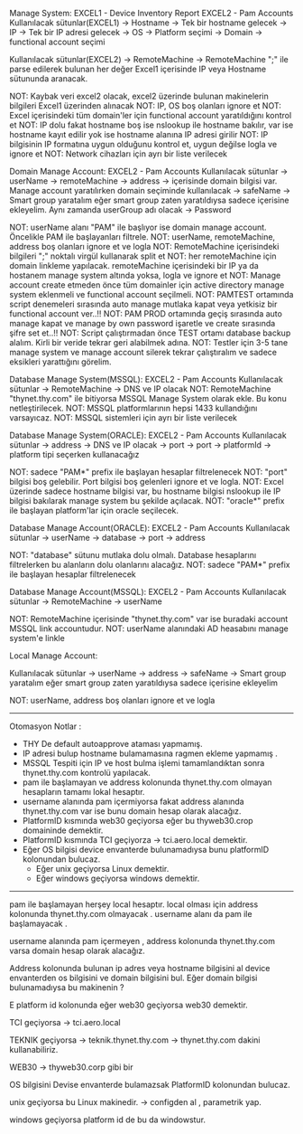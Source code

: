 Manage System:
EXCEL1 - Device Inventory Report
EXCEL2 - Pam Accounts
Kullanılacak sütunlar(EXCEL1)
-> Hostname -> Tek bir hostname gelecek
-> IP -> Tek bir IP adresi gelecek
-> OS -> Platform seçimi
-> Domain -> functional account seçimi
 
Kullanılacak sütunlar(EXCEL2)
-> RemoteMachine -> RemoteMachine ";" ile parse edilerek bulunan her değer Excel1 içerisinde IP veya Hostname sütununda aranacak.
 
NOT: Kaybak veri excel2 olacak, excel2 üzerinde bulunan makinelerin bilgileri Excel1 üzerinden alınacak
NOT: IP, OS boş olanları ignore et
NOT: Excel içerisindeki tüm domain'ler için functional account yaratıldığını kontrol et
NOT: IP dolu fakat hostname boş ise nslookup ile hostname bakılır, var ise hostname kayıt edilir yok ise hostname alanına IP adresi girilir
NOT: IP bilgisinin IP formatına uygun olduğunu kontrol et, uygun değilse logla ve ignore et
NOT: Network cihazları için ayrı bir liste verilecek
 
 
Domain Manage Account:
EXCEL2 - Pam Accounts
Kullanılacak sütunlar
-> userName
-> remoteMachine
-> address -> içerisinde domain bilgisi var. Manage account yaratılırken domain seçiminde kullanılacak
-> safeName -> Smart group yaratalım eğer smart group zaten yaratıldıysa sadece içerisine ekleyelim. Aynı zamanda userGroup adı olacak
-> Password
 
NOT: userName alanı "PAM" ile başlıyor ise domain manage account. Öncelikle PAM ile başlayanları filtrele. 
NOT: userName, remoteMachine, address boş olanları ignore et ve logla
NOT: RemoteMachine içerisindeki bilgileri ";" noktalı virgül kullanarak split et
NOT: her remoteMachine için domain linkleme yapılacak. remoteMachine içerisindeki bir IP ya da hostanem manage system altında yoksa, logla ve ignore et
NOT: Manage account create etmeden önce tüm domainler için active directory manage system eklenmeli ve functional account seçilmeli.
NOT: PAMTEST ortamında script denemeleri sırasında auto manage mutlaka kapat veya yetkisiz bir functional account ver..!!
NOT: PAM PROD ortamında geçiş sırasında auto manage kapat ve manage by own password işaretle ve create sırasında şifre set et..!!
NOT: Script çalıştırmadan önce TEST ortamı database backup alalım. Kirli bir veride tekrar geri alabilmek adına. 
NOT: Testler için 3-5 tane manage system ve manage account silerek tekrar çalıştıralım ve sadece eksikleri yarattığını görelim.
 
 
Database Manage System(MSSQL):
EXCEL2 - Pam Accounts
Kullanılacak sütunlar
-> RemoteMachine  -> DNS ve IP olacak
NOT: RemoteMachine "thynet.thy.com" ile bitiyorsa MSSQL Manage System olarak ekle. Bu konu netleştirilecek.
NOT: MSSQL platformlarının hepsi 1433 kullandığını varsayıcaz. 
NOT: MSSQL sistemleri için ayrı bir liste verilecek
 
Database Manage System(ORACLE):
EXCEL2 - Pam Accounts
Kullanılacak sütunlar
-> address -> DNS ve IP olacak
-> port -> port
-> platformId -> platform tipi seçerken kullanacağız
 
NOT: sadece "PAM*" prefix ile başlayan hesaplar filtrelenecek
NOT: "port" bilgisi boş gelebilir. Port bilgisi boş gelenleri ignore et ve logla.
NOT: Excel üzerinde sadece hostname bilgisi var, bu hostname bilgisi nslookup ile IP bilgisi bakılarak manage system bu şekilde açılacak. 
NOT: "oracle*" prefix ile başlayan platform'lar için oracle seçilecek.
 
 
Database Manage Account(ORACLE):
EXCEL2 - Pam Accounts
Kullanılacak sütunlar
-> userName
-> database
-> port
-> address
 
NOT: "database" sütunu mutlaka dolu olmalı. Database hesaplarını filtrelerken bu alanların dolu olanlarını alacağız.
NOT: sadece "PAM*" prefix ile başlayan hesaplar filtrelenecek
 
 
Database Manage Account(MSSQL):
EXCEL2 - Pam Accounts
Kullanılacak sütunlar
-> RemoteMachine
-> userName
 
NOT: RemoteMachine içerisinde "thynet.thy.com" var ise buradaki account MSSQL link accountudur.
NOT: userName alanındaki AD heasabını manage system'e linkle
 
 
Local  Manage Account:
 
Kullanılacak sütunlar
-> userName
-> address
-> safeName -> Smart group yaratalım eğer smart group zaten yaratıldıysa sadece içerisine ekleyelim
 
NOT: userName, address boş olanları ignore et ve logla



----------------

Otomasyon Notlar : 
- THY De default autoapprove ataması yapmamış. 
- IP adresi bulup hostname bulamamasına ragmen ekleme yapmamış . 
- MSSQL Tespiti için IP ve host bulma işlemi tamamlandıktan sonra thynet.thy.com kontrolü yapılacak. 
- pam ile başlamayan ve address kolonunda thynet.thy.com olmayan hesapların tamamı lokal hesaptır. 
- username alanında pam içermiyorsa fakat address alanında thynet.thy.com var ise bunu domain hesap olarak alacağız. 
- PlatformID kısmında web30 geçiyorsa eğer bu thyweb30.crop  domaininde demektir. 
- PlatformID kısmında TCI geçiyorza -> tci.aero.local demektir. 
- Eğer OS bilgisi device envanterde bulunamadıysa bunu platformID kolonundan bulucaz. 
	- Eğer unix geçiyorsa Linux demektir. 
	- Eğer windows geçiyorsa windows demektir. 

---------------


pam ile başlamayan herşey local hesaptır. local olması için address kolonunda thynet.thy.com olmayacak . username alanı da pam ile başlamayacak . 


username alanında pam içermeyen , address kolonunda thynet.thy.com varsa domain hesap olarak alacağız. 



Address kolonunda bulunan ip adres veya hostname  bilgisini al device envanterden os bilgisini ve domain bilgisini bul. 
Eğer domain bilgisi bulunamadıysa bu makinenin ? 

E platform id kolonunda eğer web30 geçiyorsa web30 demektir. 

TCI geçiyorsa -> tci.aero.local

TEKNIK geçiyorsa -> teknik.thynet.thy.com -> thynet.thy.com dakini kullanabiliriz. 

WEB30 -> thyweb30.corp gibi bir 


OS bilgisini Devise envanterde bulamazsak PlatformID kolonundan bulucaz. 

unix geçiyorsa bu Linux makinedir. -> configden al , parametrik yap. 

windows geçiyorsa platform id de bu da windowstur. 
